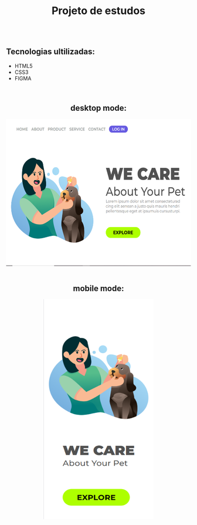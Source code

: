<h1 align="center">Projeto de estudos</h1>
<br>
<br>
<h2><strong>Tecnologias ultilizadas:</strong></h2>
<ul>
  <li>HTML5</li>
  <li>CSS3</li>
  <li>FIGMA</li>
</ul>
<br>
<div align="center">
<h2><strong>desktop mode:</strong></h2>
<img src="https://github.com/Samuelldev0/we-care/blob/main/IMG/DESKTOP-MODE.png?raw=true" width="600px" height="400px" />
</div>
<br>
<div align="center">
<h2><strong>mobile mode:</strong></h2>
<img src="https://github.com/Samuelldev0/we-care/blob/main/IMG/MOBILE-MODE.png?raw=true)" width="300px" height="600px" />
</div>
